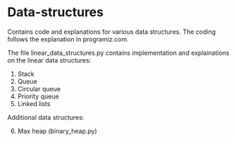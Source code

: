 # Data-structures
Contains code and explanations for various data structures. The coding follows the explanation in programiz.com.

The file linear_data_structures.py contains implementation and explainations on the linear data structures:
1. Stack
2. Queue
3. Circular queue
4. Priority queue
5. Linked lists

Additional data structures:

6. Max heap (binary_heap.py)



